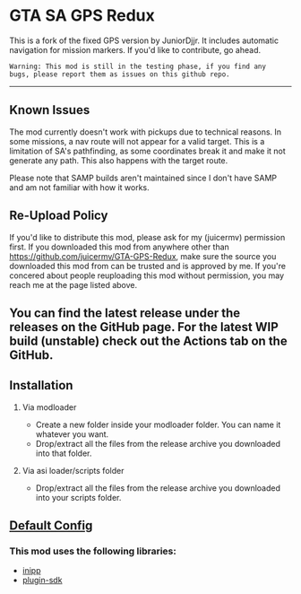# GTA SA GPS Redux

This is a fork of the fixed GPS version by JuniorDjjr. It includes automatic navigation for mission markers.
If you'd like to contribute, go ahead.

    Warning: This mod is still in the testing phase, if you find any 
    bugs, please report them as issues on this github repo.

---

## Known Issues
The mod currently doesn't work with pickups due to technical reasons.
In some missions, a nav route will not appear for a valid target. 
This is a limitation of SA's pathfinding, as some coordinates break it and make it not generate any path. This also happens with the target route.

Please note that SAMP builds aren't maintained since I don't have SAMP and am not familiar with how it works.

## Re-Upload Policy
If you'd like to distribute this mod, please ask for my (juicermv) permission first. 
If you downloaded this mod from anywhere other than https://github.com/juicermv/GTA-GPS-Redux,
make sure the source you downloaded this mod from can be trusted and is approved by me. If you're concered about people reuploading this mod without permission, you may reach me at the page listed above.

## You can find the latest release under the releases on the GitHub page. For the latest WIP build (unstable) check out the Actions tab on the GitHub.

## Installation

1. Via modloader
    - Create a new folder inside your modloader folder. You can name it whatever you want.
    - Drop/extract all the files from the release archive you downloaded into that folder.

2. Via asi loader/scripts folder
    - Drop/extract all the files from the release archive you downloaded into your scripts folder.

## [Default Config](GPSLine/SA.GPS.CONF.ini)
### This mod uses the following libraries:
* [inipp](https://github.com/mcmtroffaes/inipp)
* [plugin-sdk](https://github.com/DK22Pac/plugin-sdk)
